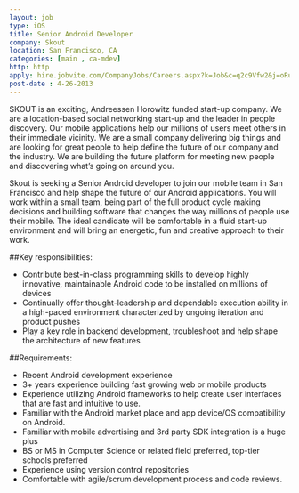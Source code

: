 ```yaml
---
layout: job
type: iOS
title: Senior Android Developer
company: Skout
location: San Francisco, CA
categories: [main , ca-mdev]
http: http
apply: hire.jobvite.com/CompanyJobs/Careers.aspx?k=Job&c=q2c9Vfw2&j=oRumWfwn
post-date : 4-26-2013
---
```


SKOUT is an exciting, Andreessen Horowitz funded start-up company. We are a location-based social networking start-up and the leader in people discovery. Our mobile applications help our millions of users meet others in their immediate vicinity. We are a small company delivering big things and are looking for great people to help define the future of our company and the industry. We are building the future platform for meeting new people and discovering what’s going on around you.
 
Skout is seeking a Senior Android developer to join our mobile team in San Francisco and help shape the future of our Android applications. You will work within a small team, being part of the full product cycle making decisions and building software that changes the way millions of people use their mobile. The ideal candidate will be comfortable in a fluid start-up environment and will bring an energetic, fun and creative approach to their work.
 
##Key responsibilities:

* Contribute best-in-class programming skills to develop highly innovative, maintainable Android code to be installed on millions of devices
* Continually offer thought-leadership and dependable execution ability in a high-paced environment characterized by ongoing iteration and product pushes
* Play a key role in backend development, troubleshoot and help shape the architecture of new features

##Requirements:

* Recent Android development experience
* 3+ years experience building fast growing web or mobile products
* Experience utilizing Android frameworks to help create user interfaces that are fast and intuitive to use.
* Familiar with the Android market place and app device/OS compatibility on Android.
* Familiar with mobile advertising and 3rd party SDK integration is a huge plus
* BS or MS in Computer Science or related field preferred, top-tier schools preferred
* Experience using version control repositories
* Comfortable with agile/scrum development process and code reviews.
